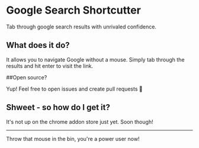 # Google Search Shortcutter

Tab through google search results with unrivaled confidence.

## What does it do?

It allows you to navigate Google without a mouse. Simply tab through the results and hit enter to visit the link.

##Open source?

Yup! Feel free to open issues and create pull requests 🙇

## Shweet - so how do I get it?

It's not up on the chrome addon store just yet. Soon though!

---

Throw that mouse in the bin, you're a power user now!
